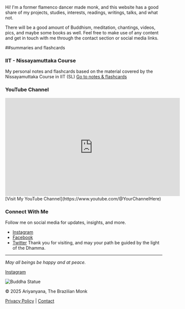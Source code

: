 Hi! I'm a former flamenco dancer made monk, and this website has a good share of my projects, studies, interests, readings, writings, talks, and what not. 

There will be a good amount of Buddhism, meditation, chantings, videos, pics, and maybe some books as well. Feel free to make use of any content and get in touch with me through the contact section or social media links. 

##summaries and flashcards

### IIT - Nissayamuttaka Course
My personal notes and flashcards based on the material covered by the Nissayamuttaka Course in IIT (SL)
[Go to notes & flashcards](./IIT-NmC.md)

### YouTube Channel


<iframe width="560" height="315" src="https://www.youtube.com/embed/Jm8iCWRuZCc" title="YouTube video player" frameborder="0" allow="accelerometer; autoplay; clipboard-write; encrypted-media; gyroscope; picture-in-picture" allowfullscreen></iframe>  
[Visit My YouTube Channel](https://www.youtube.com/@YourChannelHere)

### Connect With Me  
Follow me on social media for updates, insights, and more.  

- [Instagram](https://www.instagram.com/)  
- [Facebook](https://www.facebook.com/yourfacebookhandle)  
- [Twitter](https://twitter.com/anb_sdc)
Thank you for visiting, and may your path be guided by the light of the Dhamma.

---
*May all beings be happy and at peace.*

<a href="https://instagram.com" target="_blank"><i class="fa fa-instagram"></i> Instagram</a>

![Buddha Statue](https://unsplash.com/photos/gautama-buddha-statue-rae_P1XJgKQ)

<footer>
    <p>© 2025 Ariyanyana, The Brazilian Monk</p>
    <p><a href="./privacy-policy.md">Privacy Policy</a> | <a href="mailto:contact@ariyanyana.com">Contact</a></p>
</footer>
